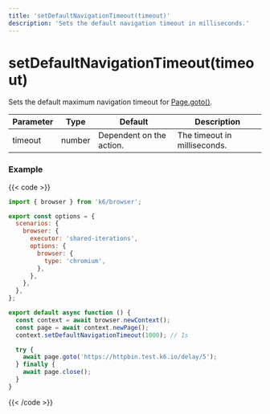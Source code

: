 ```yaml
---
title: 'setDefaultNavigationTimeout(timeout)'
description: 'Sets the default navigation timeout in milliseconds.'
---
```


# setDefaultNavigationTimeout(timeout)

Sets the default maximum navigation timeout for [Page.goto()](https://grafana.com/docs/k6/<K6_VERSION>/javascript-api/k6-browser/page/goto).

| Parameter | Type   | Default                  | Description                  |
| --------- | ------ | ------------------------ | ---------------------------- |
| timeout   | number | Dependent on the action. | The timeout in milliseconds. |

### Example

{{< code >}}

```javascript
import { browser } from 'k6/browser';

export const options = {
  scenarios: {
    browser: {
      executor: 'shared-iterations',
      options: {
        browser: {
          type: 'chromium',
        },
      },
    },
  },
};

export default async function () {
  const context = await browser.newContext();
  const page = await context.newPage();
  context.setDefaultNavigationTimeout(1000); // 1s

  try {
    await page.goto('https://httpbin.test.k6.io/delay/5');
  } finally {
    await page.close();
  }
}
```

{{< /code >}}
